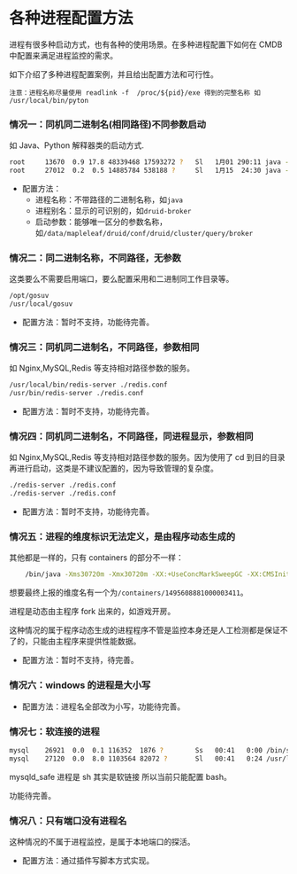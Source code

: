 # 各种进程配置方法

进程有很多种启动方式，也有各种的使用场景。在多种进程配置下如何在 CMDB 中配置来满足进程监控的需求。

如下介绍了多种进程配置案例，并且给出配置方法和可行性。

```
注意：进程名称尽量使用 readlink -f  /proc/${pid}/exe 得到的完整名称 如 /usr/local/bin/pyton
```

### 情况一：同机同二进制名(相同路径)不同参数启动

如 Java、Python 解释器类的启动方式.

```bash
root     13670  0.9 17.8 48339468 17593272 ?   Sl   1月01 290:11 java -server -Xms24g -Xmx24g -XX:MaxDirectMemorySize=32g -XX:+ExitOnOutOfMemoryError -Duser.timezone=UTC -Dfile.encoding=UTF-8 -Djava.io.tmpdir=var/tmp -Djava.util.logging.manager=org.apache.logging.log4j.jul.LogManager -cp /data/mapleleaf/druid/conf/druid/cluster/query/broker:/data/mapleleaf/druid/conf/druid/cluster/query/_common:/data/mapleleaf/druid/conf/druid/cluster/query/_common/hadoop-xml:/data/mapleleaf/druid/conf/druid/cluster/query/../_common:/data/mapleleaf/druid/conf/druid/cluster/query/../_common/hadoop-xml:/data/mapleleaf/druid/bin/../lib/* org.apache.druid.cli.Main server broker
root     27012  0.2  0.5 14885784 538188 ?     Sl   1月15  24:30 java -server -Xms512m -Xmx512m -XX:+ExitOnOutOfMemoryError -Duser.timezone=UTC -Dfile.encoding=UTF-8 -Djava.io.tmpdir=var/tmp -Djava.util.logging.manager=org.apache.logging.log4j.jul.LogManager -cp /data/mapleleaf/druid/conf/druid/cluster/data/middleManager:/data/mapleleaf/druid/conf/druid/cluster/data/_common:/data/mapleleaf/druid/conf/druid/cluster/data/_common/hadoop-xml:/data/mapleleaf/druid/conf/druid/cluster/data/../_common:/data/mapleleaf/druid/conf/druid/cluster/data/../_common/hadoop-xml:/data/mapleleaf/druid/bin/../lib/* org.apache.druid.cli.Main server middleManager
```

* 配置方法：
    * 进程名称：不带路径的二进制名称，如`java`
    * 进程别名：显示的可识别的，如`druid-broker`
    * 启动参数：能够唯一区分的参数名称，如`/data/mapleleaf/druid/conf/druid/cluster/query/broker`

### 情况二：同二进制名称，不同路径，无参数

这类要么不需要启用端口，要么配置采用和二进制同工作目录等。

```bash
/opt/gosuv
/usr/local/gosuv
```

* 配置方法：暂时不支持，功能待完善。

###  情况三：同机同二进制名，不同路径，参数相同

如 Nginx,MySQL,Redis 等支持相对路径参数的服务。

```bash
/usr/local/bin/redis-server ./redis.conf
/usr/bin/redis-server ./redis.conf
```

* 配置方法：暂时不支持，功能待完善。

### 情况四：同机同二进制名，不同路径，同进程显示，参数相同

如 Nginx,MySQL,Redis 等支持相对路径参数的服务。因为使用了 cd 到目的目录再进行启动，这类是不建议配置的，因为导致管理的复杂度。

```bash
./redis-server ./redis.conf
./redis-server ./redis.conf
```

* 配置方法：暂时不支持，功能待完善。

### 情况五：进程的维度标识无法定义，是由程序动态生成的

其他都是一样的，只有 containers 的部分不一样：

```bash
    /bin/java -Xms30720m -Xmx30720m -XX:+UseConcMarkSweepGC -XX:CMSInitiatingOccupancyFraction=75 -XX:+UseCMSInitiatingOccupancyOnly -XX:+DisableExplicitGC -XX:+AlwaysPreTouch -server -Djava.awt.headless=true -Dfile.encoding=UTF-8 -Djna.nosys=true -Dio.netty.noUnsafe=true -Dio.netty.noKeySetOptimization=true -Dlog4j.shutdownHookEnabled=false -Dlog4j2.disable.jmx=true -Dlog4j.skipJansi=true -XX:+HeapDumpOnOutOfMemoryError -Des.path.home=/data1/containers/1495608881000003411/es -cp /data1/containers/1495608881000003411/es/lib/* org.elasticsearch.bootstrap.Elasticsearch -d
```

想要最终上报的维度名有一个为`/containers/1495608881000003411`。

进程是动态由主程序 fork 出来的，如游戏开房。

这种情况的属于程序动态生成的进程程序不管是监控本身还是人工检测都是保证不了的，只能由主程序来提供性能数据。

* 配置方法：暂时不支持，待完善。

### 情况六：windows 的进程是大小写

* 配置方法：进程名全部改为小写，功能待完善。

### 情况七：软连接的进程

```bash
mysql    26921  0.0  0.1 116352  1876 ?        Ss   00:41   0:00 /bin/sh /usr/bin/mysqld_safe --basedir=/usr
mysql    27120  0.0  8.0 1103564 82072 ?       Sl   00:41   0:24 /usr/libexec/mysqld --basedir=/usr --datadir=/var/lib/mysql --plugin-dir=/usr/lib64/mysql/plugin --log-error=/var/log/mariadb/mariadb.log --pid-file=/var/run/mariadb/mariadb.pid --socket=/var/lib/mysql/mysql.sock
```

mysqld_safe 进程是 sh 其实是软链接 所以当前只能配置 bash。


功能待完善。

### 情况八：只有端口没有进程名

这种情况的不属于进程监控，是属于本地端口的探活。

* 配置方法：通过插件写脚本方式实现。


